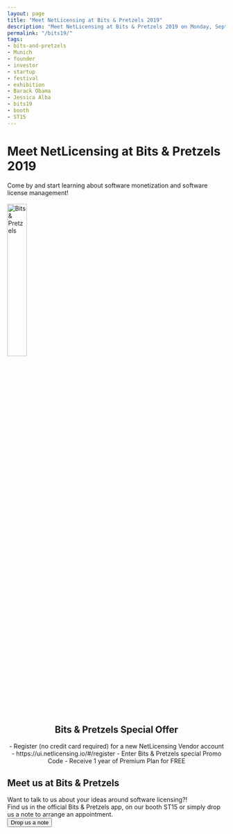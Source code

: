 ```yaml
---
layout: page
title: "Meet NetLicensing at Bits & Pretzels 2019"
description: "Meet NetLicensing at Bits & Pretzels 2019 on Monday, September 30 - Our booth is ST15"
permalink: "/bits19/"
tags:
- bits-and-pretzels
- Munich
- founder
- investor
- startup
- festival
- exhibition
- Barack Obama
- Jessica Alba
- bits19
- booth
- ST15
---
```

<div class="row NL_banner">
    <div class="col-md-6 col-md-offset-3 NL_about_page">
        <h1>Meet NetLicensing at Bits & Pretzels 2019</h1>
        <span>Come by and start learning about software monetization and software license management!</span><br/><br/>
        <img src="{{ '/img/partners/Bits_Pretzels_white_RGB_Web.png' | prepend: site.baseurl | prepend: site.url }}" alt="Bits & Pretzels" width="30%">
    </div>
</div>

<div class="row NL_block" style="text-align:center;">
    <h2 class="col-md-12">Bits & Pretzels Special Offer</h2>
- Register (no credit card required) for a new NetLicensing Vendor account - https://ui.netlicensing.io/#/register
- Enter Bits & Pretzels special Promo Code
- Receive 1 year of Premium Plan for FREE
</div>

<div class="row NL_block">
    <div class="col-md-12 NL_container">
        <div class="col-md-6 col-md-offset-3 NL_container_text">
            <h2>Meet us at Bits & Pretzels</h2>
            <span>Want to talk to us about your ideas around software licensing?!<br/>
            Find us in the official Bits & Pretzels app, on our booth ST15 or simply drop us a note to arrange an appointment.</span>
            <form action="/contact/" method="GET"
                  name="Contact" id="Contact"
                  novalidate>
                <button type="submit" class="NL_button button_main NL_dark_btn NL_wide_btn">
                    <i class="fa fa-rocket"></i>Drop us a note
                </button>
            </form>
        </div>
    </div>
</div>
